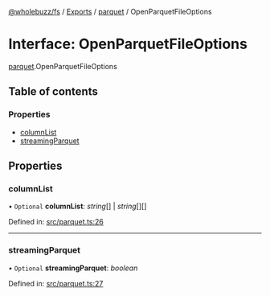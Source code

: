[@wholebuzz/fs](../README.md) / [Exports](../modules.md) / [parquet](../modules/parquet.md) / OpenParquetFileOptions

# Interface: OpenParquetFileOptions

[parquet](../modules/parquet.md).OpenParquetFileOptions

## Table of contents

### Properties

- [columnList](parquet.openparquetfileoptions.md#columnlist)
- [streamingParquet](parquet.openparquetfileoptions.md#streamingparquet)

## Properties

### columnList

• `Optional` **columnList**: *string*[] \| *string*[][]

Defined in: [src/parquet.ts:26](https://github.com/wholebuzz/fs/blob/master/src/parquet.ts#L26)

___

### streamingParquet

• `Optional` **streamingParquet**: *boolean*

Defined in: [src/parquet.ts:27](https://github.com/wholebuzz/fs/blob/master/src/parquet.ts#L27)
